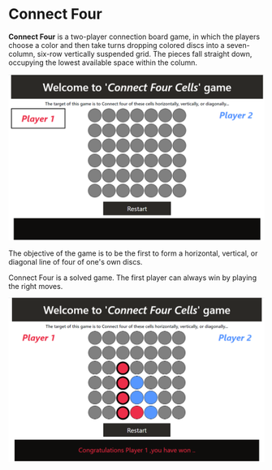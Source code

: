 # Connect Four 
**Connect Four** is a two-player connection board game, in which the players choose a color and then take turns dropping colored discs into a seven-column, six-row vertically suspended grid. The pieces fall straight down, occupying the lowest available space within the column. 

![intro](images/1.png)

The objective of the game is to be the first to form a horizontal, vertical, or diagonal line of four of one's own discs. 

Connect Four is a solved game. The first player can always win by playing the right moves.

![Completion](images/2.png)
